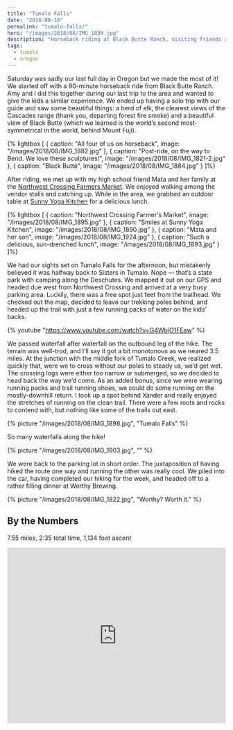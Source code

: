 ```yaml
---
title: "Tumalo Falls"
date: "2018-08-18"
permalink: "tumalo-falls/"
hero: "/images/2018/08/IMG_1899.jpg"
description: "Horseback riding at Black Butte Ranch, visiting friends at Northwest Crossing Farmers Market, lunch at Sunny Yoga Kitchen, hiking at Tumalo Falls, and delicious beers at Worthy Brewing."
tags:
  - tumalo
  - oregon
---
```


Saturday was sadly our last full day in Oregon but we made the most of it! We started off with a 90-minute horseback ride from Black Butte Ranch. Amy and I did this together during our last trip to the area and wanted to give the kids a similar experience. We ended up having a solo trip with our guide and saw some beautiful things: a herd of elk, the clearest views of the Cascades range (thank you, departing forest fire smoke) and a beautiful view of Black Butte (which we learned is the world’s second most-symmetrical in the world, behind Mount Fuji).

{% lightbox [
    { caption: "All four of us on horseback", image: "/images/2018/08/IMG_1882.jpg" },
    { caption: "Post-ride, on the way to Bend. We love these sculptures!", image: "/images/2018/08/IMG_1821-2.jpg" },
    { caption: "Black Butte", image: "/images/2018/08/IMG_1884.jpg" }
]%}

After riding, we met up with my high school friend Mata and her family at the [Northwest Crossing Farmers Market](https://nwxfarmersmarket.com). We enjoyed walking among the vendor stalls and catching up. While in the area, we grabbed an outdoor table at [Sunny Yoga Kitchen](http://www.sunnyyogakitchen.com) for a delicious lunch.

{% lightbox [
    { caption: "Northwest Crossing Farmer's Market", image: "/images/2018/08/IMG_1895.jpg" },
    { caption: "Smiles at Sunny Yoga Kitchen", image: "/images/2018/08/IMG_1890.jpg" },
    { caption: "Mata and her son", image: "/images/2018/08/IMG_1924.jpg" },
    { caption: "Such a delicious, sun-drenched lunch", image: "/images/2018/08/IMG_1893.jpg" }
]%}

We had our sights set on Tumalo Falls for the afternoon, but mistakenly believed it was halfway back to Sisters in Tumalo. Nope — that’s a state park with camping along the Deschutes. We mapped it out on our GPS and headed due west from Northwest Crossing and arrived at a very busy parking area. Luckily, there was a free spot just feet from the trailhead. We checked out the map, decided to leave our trekking poles behind, and headed up the trail with just a few running packs of water on the kids’ backs.

{% youtube "https://www.youtube.com/watch?v=G4WbjO1FEaw" %}

We passed waterfall after waterfall on the outbound leg of the hike. The terrain was well-trod, and I’ll say it got a bit monotonous as we neared 3.5 miles. At the junction with the middle fork of Tumalo Creek, we realized quickly that, were we to cross without our poles to steady us, we’d get wet. The crossing logs were either too narrow or submerged, so we decided to head back the way we’d come. As an added bonus, since we were wearing running packs and trail running shoes, we could do some running on the mostly-downhill return. I took up a spot behind Xander and really enjoyed the stretches of running on the clean trail. There were a few roots and rocks to contend with, but nothing like some of the trails out east.

{% picture "/images/2018/08/IMG_1898.jpg", "Tumalo Falls" %}

So many waterfalls along the hike!

{% picture "/images/2018/08/IMG_1903.jpg", "" %}

We were back to the parking lot in short order. The juxtaposition of having hiked the route one way and running the other was really cool. We piled into the car, having completed our hiking for the week, and headed off to a rather filling dinner at Worthy Brewing.

{% picture "/images/2018/08/IMG_1822.jpg", "Worthy? Worth it." %}

## By the Numbers

7.55 miles, 2:35 total time, 1,134 foot ascent

<iframe src="https://www.strava.com/activities/1781859216/embed/9cbbc2ba4a8070977d6efa13857c1619612efea0" width="100%" height="405" frameborder="0" scrolling="no"></iframe>
